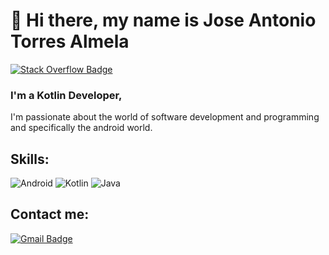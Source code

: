 # 👋 Hi there, my name is Jose Antonio Torres Almela
[![Stack Overflow Badge](https://img.shields.io/badge/Stack%20Overflow-F58025?logo=stackoverflow&logoColor=fff&style=flat)](https://stackoverflow.com/users/12299287/cryptocode)
### I'm a Kotlin Developer, 
I'm passionate about the world of software development and programming and specifically the android world.

## Skills:

![Android](https://img.shields.io/badge/-android-3279CE?style=plastic&logo=android)
![Kotlin](https://img.shields.io/badge/-kotlin-7F8489?style=plastic&logo=kotlin)
![Java](https://img.shields.io/badge/-java-E34A86?style=plastic&logo=java)

## Contact me:

[![Gmail Badge](https://img.shields.io/badge/j_torres_almela@hotmail.com-3279CE?style=plastic&logo=Mail.Ru&logoColor=white&link=mailto:j_torres_almela@hotmail.com)](mailto:j_torres_almela@hotmail.com)


